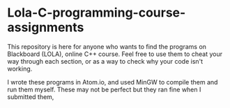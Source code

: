 # Lola-C-programming-course-assignments

This repository is here for anyone who wants to find the programs on Blackboard (LOLA), online C++ course.
Feel free to use them to cheat your way through each section, or as a way to check why your code isn't working.

I wrote these programs in Atom.io, and used MinGW to compile them and run them myself. 
These may not be perfect but they ran fine when I submitted them,
